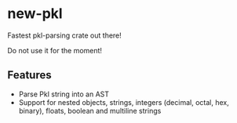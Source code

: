 # new-pkl

Fastest pkl-parsing crate out there!

Do not use it for the moment!


## Features

- Parse Pkl string into an AST
- Support for nested objects, strings, integers (decimal, octal, hex, binary), floats, boolean and multiline strings
